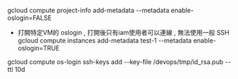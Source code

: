gcloud compute project-info add-metadata --metadata enable-oslogin=FALSE

* 打開特定VM的 oslogin , 打開後只有iam使用者可以連線 , 無法使用一般 SSH
gcloud compute instances add-metadata test-1 --metadata enable-oslogin=TRUE

gcloud compute os-login ssh-keys add --key-file /devops/tmp/id_rsa.pub --ttl 10d